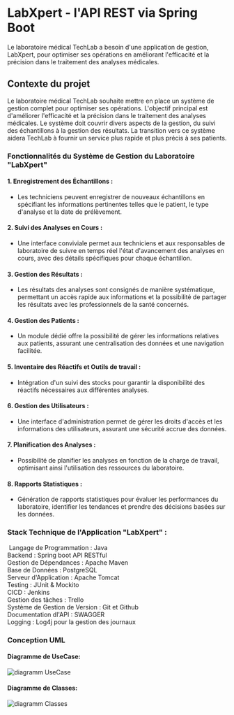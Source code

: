 
# LabXpert - l'API REST via Spring Boot

Le laboratoire médical TechLab a besoin d'une application de gestion, LabXpert, pour optimiser ses opérations en améliorant l'efficacité et la précision dans le traitement des analyses médicales.

## Contexte du projet
Le laboratoire médical TechLab souhaite mettre en place un système de gestion complet pour optimiser ses opérations.
L'objectif principal est d'améliorer l'efficacité et la précision dans le traitement des analyses médicales. Le système doit couvrir divers aspects de la gestion, du suivi des échantillons à la gestion des résultats. La transition vers ce système aidera TechLab à fournir un service plus rapide et plus précis à ses patients.

### Fonctionnalités du Système de Gestion du Laboratoire "LabXpert"

#### 1. Enregistrement des Échantillons :
- Les techniciens peuvent enregistrer de nouveaux échantillons en spécifiant les informations pertinentes telles que le patient, le type d'analyse et la date de prélèvement.

#### 2. Suivi des Analyses en Cours :
  - Une interface conviviale permet aux techniciens et aux responsables de laboratoire de suivre en temps réel l'état d'avancement des analyses en cours, avec des détails spécifiques pour chaque échantillon.

#### 3. Gestion des Résultats :
   - Les résultats des analyses sont consignés de manière systématique, permettant un accès rapide aux informations et la possibilité de partager les résultats avec les professionnels de la santé concernés.

#### 4. Gestion des Patients :
   - Un module dédié offre la possibilité de gérer les informations relatives aux patients, assurant une centralisation des données et une navigation facilitée.

#### 5. Inventaire des Réactifs et Outils de travail :
   - Intégration d'un suivi des stocks pour garantir la disponibilité des réactifs nécessaires aux différentes analyses.

#### 6. Gestion des Utilisateurs :
  - Une interface d'administration permet de gérer les droits d'accès et les informations des utilisateurs, assurant une sécurité accrue des données.

#### 7. Planification des Analyses :
   - Possibilité de planifier les analyses en fonction de la charge de travail, optimisant ainsi l'utilisation des ressources du laboratoire.

#### 8. Rapports Statistiques :
   - Génération de rapports statistiques pour évaluer les performances du laboratoire, identifier les tendances et prendre des décisions basées sur les données.


### Stack Technique de l'Application "LabXpert" :
​
Langage de Programmation : Java <br/>
Backend : Spring boot API RESTful <br/>
Gestion de Dépendances : Apache Maven <br/>
Base de Données : PostgreSQL <br/>
Serveur d'Application : Apache Tomcat <br/>
Testing : JUnit & Mockito <br/>
CICD : Jenkins <br/>
Gestion des tâches : Trello <br/>
Système de Gestion de Version : Git et Github <br/>
Documentation dl'API : SWAGGER <br/>
Logging : Log4j pour la gestion des journaux <br/>

### Conception UML
#### Diagramme de UseCase:

![diagramm UseCase](https://via.placeholder.com/468x300?text=App+Screenshot+Here)

#### Diagramme de Classes:

![diagramm Classes](https://via.placeholder.com/468x300?text=App+Screenshot+Here)

